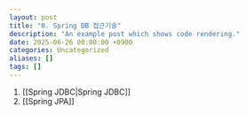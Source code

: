 ```yaml
---
layout: post
title: "0. Spring DB 접근기술"
description: "An example post which shows code rendering."
date: 2025-06-26 00:00:00 +0900
categories: Uncategorized
aliases: []
tags: []
---
```


1. [[Spring JDBC|Spring JDBC]]
2. [[Spring JPA]]







